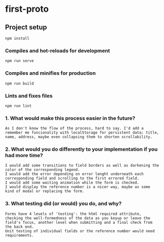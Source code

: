 # first-proto

## Project setup
```
npm install
```

### Compiles and hot-reloads for development
```
npm run serve
```

### Compiles and minifies for production
```
npm run build
```

### Lints and fixes files
```
npm run lint
```

### 1. What would make this process easier in the future? 
```
As I don't know the flow of the process, hard to say. I'd add a remember me funcionality with localStorage for persistent data: title, name, address, maybe even collapsing them to shorten scrollability.
```
### 2. What would you do differently to your implementation if you had more time?
```
I would add some transitions to field borders as well as darkening the color of the corresponding legend.
I would add the error depending on error lenght underneath each corresponding field and scrolling to the first errored field.
I would add some waiting animation while the form is checked.
I would display the reference number is a nicer way, maybe as some kind of modal or replacing the form.

```
### 3. What testing did (or would) you do, and why?
```
Forms have 4 levels of 'testing': the html required attribute, checking the well-formedness of the data as you keyup or leave the field's focus, another level when submitting and a final check from the back end.
Unit testing of individual fields or the reference number would need requirements.  
```